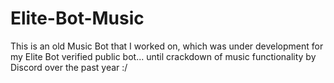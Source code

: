 # Elite-Bot-Music

This is an old Music Bot that I worked on, which was under development for my Elite Bot verified public bot... until crackdown of music functionality by Discord over the past year :/
